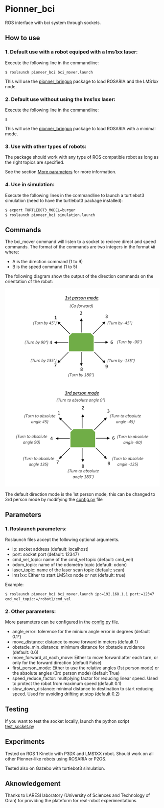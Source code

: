 # Pionner_bci

ROS interface with bci system through sockets.

## How to use

### 1. Default use with a robot equiped with a lms1xx laser:
Execute the following line in the commandline:
```
$ roslaunch pioneer_bci bci_mover.launch
```
This will use the [pionner_bringup](https://github.com/amineHorseman/pioneer_bringup) package to load ROSARIA and the LMS1xx node.

### 2. Default use without using the lms1xx laser:
Execute the following line in the commandline:
```
$ 
```
This will use the [pionner_bringup](https://github.com/amineHorseman/pioneer_bringup) package to load ROSARIA with a minimal mode.

### 3. Use with other types of robots:
The package should work with any type of ROS compatible robot as long as the right topics are specified.

See the section [More parameters](https://github.com/amineHorseman/pioneer_bci#parameters) for more information.

### 4. Use in simulation:
Execute the following lines in the commandline to launch a turtlebot3 simulation (need to have the turtlebot3 package installed):
```
$ export TURTLEBOT3_MODEL=burger
$ roslaunch pioneer_bci simulation.launch
```

## Commands

The bci_mover command will listen to a socket to recieve direct and speed commands. The format of the commands are two integers in the format `AB` where:
- A is the direction command (1 to 9)
- B is the speed command (1 to 5)

The following diagram show the output of the direction commands on the orientation of the robot:

![direction-commands](direction-commands.png)

The default direction mode is the 1st person mode, this can be changed to 3rd person mode by modifying the [config.py](https://github.com/amineHorseman/pioneer_bci/nodes/config.py) file

## Parameters

### 1. Roslaunch parameters:

Roslaunch files accept the following optional arguments.
- ip: socket address (default: localhost)
- port: socket port (default: 12347)
- cmd_vel_topic: name of the cmd_vel topic (default: cmd_vel)
- odom_topic: name of the odometry topic (default: odom)
- laser_topic: name of the laser scan topic (default: scan)
- lms1xx: Either to start LMS1xx node or not (default: true)

Example: 
```
$ roslaunch pioneer_bci bci_mover.launch ip:=192.168.1.1 port:=12347 cmd_vel_topic:=/robot1/cmd_vel
```

### 2. Other parameters:

More parameters can be configured in the [config.py](https://github.com/amineHorseman/pioneer_bci/nodes/config.py) file.

- angle_error: tolerence for the minium angle error in degrees (default 0.1°)
- move_distance: distance to move forward in meters (default 1)
- obstacle_min_distance: minimum distance for obstacle avoidance (default: 0.6)
- move_forward_at_each_move: Either to move forward after each turn, or only for the forward direction (default False)
- first_person_mode: Either to use the relative angles (1st person mode) or the absolute angles (3rd person mode) (default True)
- speed_reduce_factor: multiplying factor for reducing linear speed. Used to protect the robot from maximum speed (default 0.1)
- slow_down_distance: minimal distance to destination to start reducing speed. Used for avoiding drifting at stop (default 0.2)

## Testing

If you want to test the socket locally, launch the python script [test_socket.py](https://github.com/amineHorseman/pioneer_bci/nodes/test_socket.py)


## Experiments
Tested on ROS 1 Kinetic with P3DX and LMS1XX robot. Should work on all other Pionner-like robots using ROSARIA or P2OS.

Tested also on Gazebo with turtlebot3 simulation.

## Aknowledgement

Thanks to LARESI laboratory (University of Sciences and Technology of Oran) for providing the plateform for real-robot experimentations.
